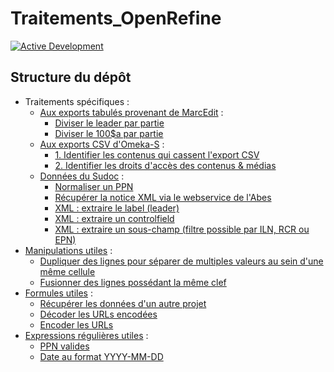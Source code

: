 # Traitements_OpenRefine

[![Active Development](https://img.shields.io/badge/Maintenance%20Level-Actively%20Developed-brightgreen.svg)](https://gist.github.com/cheerfulstoic/d107229326a01ff0f333a1d3476e068d)

## Structure du dépôt

* Traitements spécifiques :
  * [Aux exports tabulés provenant de MarcEdit](./MarcEdit_exports/README.md) :
    * [Diviser le leader par partie](./MarcEdit_exports/README.md#diviser-le-leader-par-partie)
    * [Diviser le 100$a par partie](./MarcEdit_exports/README.md#diviser-le-100a-par-partie)
  * [Aux exports CSV d'Omeka-S](./Omeka/README.md) :
    * [1. Identifier les contenus qui cassent l'export CSV](./Omeka/README.md#1-identifier-les-contenus-qui-cassent-lexport-csv)
    * [2. Identifier les droits d'accès des contenus & médias](./Omeka/README.md#2-identifier-les-droits-daccès-des-contenus--médias)
  * [Données du Sudoc](./Sudoc/README.md) :
    * [Normaliser un PPN](./Sudoc/README.md#normaliser-un-ppn)
    * [Récupérer la notice XML via le webservice de l'Abes](./Sudoc/README.md#récupérer-la-notice-xml-via-le-webservice-de-labes)
    * [XML : extraire le label (leader)](./Sudoc/README.md#xml--extraire-le-label-leader)
    * [XML : extraire un controlfield](./Sudoc/README.md#xml--extraire-un-controlfield)
    * [XML : extraire un sous-champ (filtre possible par ILN, RCR ou EPN)](./Sudoc/README.md#xml--extraire-un-sous-champ-filtre-possible-par-iln-rcr-ou-epn)
* [Manipulations utiles](./manipulations_utiles.md) :
  * [Dupliquer des lignes pour séparer de multiples valeurs au sein d'une même cellule](./manipulations_utiles.md#dupliquer-des-lignes-pour-séparer-de-multiples-valeurs-au-sein-dune-même-cellule)
  * [Fusionner des lignes possédant la même clef](./manipulations_utiles.md#fusionner-des-lignes-possédant-la-même-clef)
* [Formules utiles](./formules_utiles.md) :
  * [Récupérer les données d'un autre projet](./formules_utiles.md#récupérer-les-données-dun-autre-projet)
  * [Décoder les URLs encodées](./formules_utiles.md#décoder-les-urls-encodées)
  * [Encoder les URLs](./formules_utiles.md#encoder-les-urls)
* [Expressions régulières utiles](./expressions_regulieres_utiles.md) :
  * [PPN valides](./expressions_regulieres_utiles.md#ppn-valides)
  * [Date au format YYYY-MM-DD](./expressions_regulieres_utiles.md#date-au-format-yyyy-mm-dd)
  